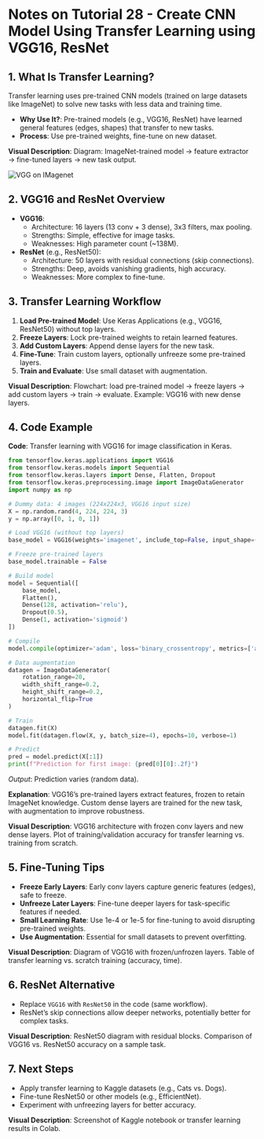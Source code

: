 # Notes on Tutorial 28 - Create CNN Model Using Transfer Learning using VGG16, ResNet

## 1. What Is Transfer Learning?
Transfer learning uses pre-trained CNN models (trained on large datasets like ImageNet) to solve new tasks with less data and training time.

- **Why Use It?**: Pre-trained models (e.g., VGG16, ResNet) have learned general features (edges, shapes) that transfer to new tasks.
- **Process**: Use pre-trained weights, fine-tune on new dataset.

**Visual Description**: Diagram: ImageNet-trained model → feature extractor → fine-tuned layers → new task output.

![VGG on IMagenet](src\VGG1.png)

## 2. VGG16 and ResNet Overview
- **VGG16**:
  - Architecture: 16 layers (13 conv + 3 dense), 3x3 filters, max pooling.
  - Strengths: Simple, effective for image tasks.
  - Weaknesses: High parameter count (~138M).
- **ResNet** (e.g., ResNet50):
  - Architecture: 50 layers with residual connections (skip connections).
  - Strengths: Deep, avoids vanishing gradients, high accuracy.
  - Weaknesses: More complex to fine-tune.


## 3. Transfer Learning Workflow
1. **Load Pre-trained Model**: Use Keras Applications (e.g., VGG16, ResNet50) without top layers.
2. **Freeze Layers**: Lock pre-trained weights to retain learned features.
3. **Add Custom Layers**: Append dense layers for the new task.
4. **Fine-Tune**: Train custom layers, optionally unfreeze some pre-trained layers.
5. **Train and Evaluate**: Use small dataset with augmentation.

**Visual Description**: Flowchart: load pre-trained model → freeze layers → add custom layers → train → evaluate. Example: VGG16 with new dense layers.

## 4. Code Example
**Code**: Transfer learning with VGG16 for image classification in Keras.
```python
from tensorflow.keras.applications import VGG16
from tensorflow.keras.models import Sequential
from tensorflow.keras.layers import Dense, Flatten, Dropout
from tensorflow.keras.preprocessing.image import ImageDataGenerator
import numpy as np

# Dummy data: 4 images (224x224x3, VGG16 input size)
X = np.random.rand(4, 224, 224, 3)
y = np.array([0, 1, 0, 1])

# Load VGG16 (without top layers)
base_model = VGG16(weights='imagenet', include_top=False, input_shape=(224, 224, 3))

# Freeze pre-trained layers
base_model.trainable = False

# Build model
model = Sequential([
    base_model,
    Flatten(),
    Dense(128, activation='relu'),
    Dropout(0.5),
    Dense(1, activation='sigmoid')
])

# Compile
model.compile(optimizer='adam', loss='binary_crossentropy', metrics=['accuracy'])

# Data augmentation
datagen = ImageDataGenerator(
    rotation_range=20,
    width_shift_range=0.2,
    height_shift_range=0.2,
    horizontal_flip=True
)

# Train
datagen.fit(X)
model.fit(datagen.flow(X, y, batch_size=4), epochs=10, verbose=1)

# Predict
pred = model.predict(X[:1])
print(f"Prediction for first image: {pred[0][0]:.2f}")
```
*Output*: Prediction varies (random data).

**Explanation**: VGG16’s pre-trained layers extract features, frozen to retain ImageNet knowledge. Custom dense layers are trained for the new task, with augmentation to improve robustness.

**Visual Description**: VGG16 architecture with frozen conv layers and new dense layers. Plot of training/validation accuracy for transfer learning vs. training from scratch.

## 5. Fine-Tuning Tips
- **Freeze Early Layers**: Early conv layers capture generic features (edges), safe to freeze.
- **Unfreeze Later Layers**: Fine-tune deeper layers for task-specific features if needed.
- **Small Learning Rate**: Use 1e-4 or 1e-5 for fine-tuning to avoid disrupting pre-trained weights.
- **Use Augmentation**: Essential for small datasets to prevent overfitting.

**Visual Description**: Diagram of VGG16 with frozen/unfrozen layers. Table of transfer learning vs. scratch training (accuracy, time).

## 6. ResNet Alternative
- Replace `VGG16` with `ResNet50` in the code (same workflow).
- ResNet’s skip connections allow deeper networks, potentially better for complex tasks.

**Visual Description**: ResNet50 diagram with residual blocks. Comparison of VGG16 vs. ResNet50 accuracy on a sample task.

## 7. Next Steps
- Apply transfer learning to Kaggle datasets (e.g., Cats vs. Dogs).
- Fine-tune ResNet50 or other models (e.g., EfficientNet).
- Experiment with unfreezing layers for better accuracy.

**Visual Description**: Screenshot of Kaggle notebook or transfer learning results in Colab.
